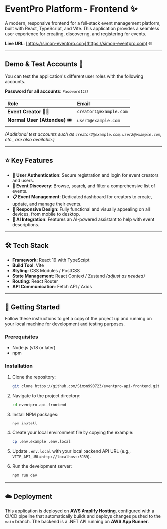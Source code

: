 # EventPro Platform - Frontend ✨

A modern, responsive frontend for a full-stack event management platform, built with React, TypeScript, and Vite. This application provides a seamless user experience for creating, discovering, and registering for events.

**Live URL**: [https://simon-eventpro.com](https://simon-eventpro.com) 🌐

---

## Demo & Test Accounts 🧪

You can test the application's different user roles with the following accounts.

**Password for all accounts**: `Password123!`

| Role | Email |
| :--- | :--- |
| **Event Creator** 🧑‍🎨 | `creator1@example.com` |
| **Normal User (Attendee)** 🎟️ | `user1@example.com` |

*(Additional test accounts such as `creator2@example.com`, `user2@example.com`, etc., are also available.)*

---

## ⭐ Key Features

- **🔐 User Authentication**: Secure registration and login for event creators and users.
- **🔎 Event Discovery**: Browse, search, and filter a comprehensive list of events.
- **📋 Event Management**: Dedicated dashboard for creators to create, update, and manage their events.
- **📱 Responsive Design**: Fully functional and visually appealing on all devices, from mobile to desktop.
- **🤖 AI Integration**: Features an AI-powered assistant to help with event descriptions.

---

## 🛠️ Tech Stack

- **Framework**: React 19 with TypeScript
- **Build Tool**: Vite
- **Styling**: CSS Modules / PostCSS
- **State Management**: React Context / Zustand *(adjust as needed)*
- **Routing**: React Router
- **API Communication**: Fetch API / Axios

---

## 🚀 Getting Started

Follow these instructions to get a copy of the project up and running on your local machine for development and testing purposes.

### Prerequisites

- Node.js (v18 or later)
- npm

### Installation

1.  Clone the repository:
    ```sh
    git clone https://github.com/Simon990723/eventpro-api-frontend.git
    ```
2.  Navigate to the project directory:
    ```sh
    cd eventpro-api-frontend
    ```
3.  Install NPM packages:
    ```sh
    npm install
    ```
4.  Create your local environment file by copying the example:
    ```sh
    cp .env.example .env.local
    ```
5.  Update `.env.local` with your local backend API URL (e.g., `VITE_API_URL=http://localhost:5189`).

6.  Run the development server:
    ```sh
    npm run dev
    ```

---

## ☁️ Deployment

This application is deployed on **AWS Amplify Hosting**, configured with a CI/CD pipeline that automatically builds and deploys changes pushed to the `main` branch. The backend is a .NET API running on **AWS App Runner**.
